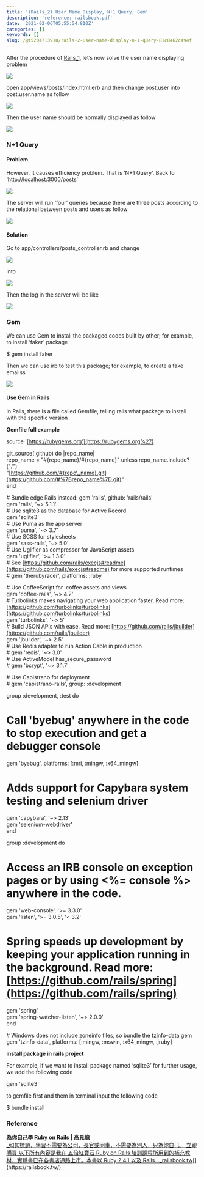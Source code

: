 ```yaml
---
title: '(Rails_2) User Name Display, N+1 Query, Gem'
description: 'reference: railsbook.pdf'
date: '2021-02-06T05:55:54.810Z'
categories: []
keywords: []
slug: /@t5204713910/rails-2-user-name-display-n-1-query-81c8462c494f
---
```


After the procedure of [Rails\_1](https://t5204713910.medium.com/rails-installation-building-4a6de1641b84), let’s now solve the user name displaying problem

![](/Users/chenyongzhe/coding/practice_not_for_github/javascript_practice/medium-to-markdown/medium-export/posts/md_1623056197395/img/1__g4zDElZxyre__9LnjAmv2__A.png)

open app/views/posts/index.html.erb and then change post.user into post.user.name as follow

![](/Users/chenyongzhe/coding/practice_not_for_github/javascript_practice/medium-to-markdown/medium-export/posts/md_1623056197395/img/1__I63aobUinvKv8sBBIHEtaA.png)

Then the user name should be normally displayed as follow

![](/Users/chenyongzhe/coding/practice_not_for_github/javascript_practice/medium-to-markdown/medium-export/posts/md_1623056197395/img/1__hcpSu1BirHNjovChJtz__5A.png)

### N+1 Query

#### Problem

However, it causes efficiency problem. That is ‘N+1 Query’. Back to ‘[http://localhost:3000/posts](http://localhost:3000/posts)’

![](/Users/chenyongzhe/coding/practice_not_for_github/javascript_practice/medium-to-markdown/medium-export/posts/md_1623056197395/img/1__1wALyxNshVIZyRUY5EIyQw.png)

The server will run ‘four’ queries because there are three posts according to the relational between posts and users as follow

![](/Users/chenyongzhe/coding/practice_not_for_github/javascript_practice/medium-to-markdown/medium-export/posts/md_1623056197395/img/1__woQozSJQ56irBRIA9iUmBw.png)

#### Solution

Go to app/controllers/posts\_controller.rb and change

![](/Users/chenyongzhe/coding/practice_not_for_github/javascript_practice/medium-to-markdown/medium-export/posts/md_1623056197395/img/1__rfJTFmBUWfJ51L9Gr0QYbA.png)

into

![](/Users/chenyongzhe/coding/practice_not_for_github/javascript_practice/medium-to-markdown/medium-export/posts/md_1623056197395/img/1__7Qe5zkJXOumhxGamjgaZOg.png)

Then the log in the server will be like

![](/Users/chenyongzhe/coding/practice_not_for_github/javascript_practice/medium-to-markdown/medium-export/posts/md_1623056197395/img/1__V5jtNZUMpU__DIwwbersGnA.png)

### Gem

We can use Gem to install the packaged codes built by other; for example, to install ‘faker’ package

$ gem install faker

Then we can use irb to test this package; for example, to create a fake emailss

![](/Users/chenyongzhe/coding/practice_not_for_github/javascript_practice/medium-to-markdown/medium-export/posts/md_1623056197395/img/1__FPD7k3GbL0PeR__K8jGXRhg.png)

#### Use Gem in Rails

In Rails, there is a file called Gemfile, telling rails what package to install with the specific version

**Gemfile full example**

source '[https://rubygems.org'](https://rubygems.org%27)

git\_source(:github) do |repo\_name|  
  repo\_name = "#{repo\_name}/#{repo\_name}" unless repo\_name.include?("/")  
  "[https://github.com/#{repo\_name}.git](https://github.com/#%7Brepo_name%7D.git)"  
end

\# Bundle edge Rails instead: gem 'rails', github: 'rails/rails'  
gem 'rails', '~> 5.1.1'  
\# Use sqlite3 as the database for Active Record  
gem 'sqlite3'  
\# Use Puma as the app server  
gem 'puma', '~> 3.7'  
\# Use SCSS for stylesheets  
gem 'sass-rails', '~> 5.0'  
\# Use Uglifier as compressor for JavaScript assets  
gem 'uglifier', '>= 1.3.0'  
\# See [https://github.com/rails/execjs#readme](https://github.com/rails/execjs#readme) for more supported runtimes  
\# gem 'therubyracer', platforms: :ruby

\# Use CoffeeScript for .coffee assets and views  
gem 'coffee-rails', '~> 4.2'  
\# Turbolinks makes navigating your web application faster. Read more: [https://github.com/turbolinks/turbolinks](https://github.com/turbolinks/turbolinks)  
gem 'turbolinks', '~> 5'  
\# Build JSON APIs with ease. Read more: [https://github.com/rails/jbuilder](https://github.com/rails/jbuilder)  
gem 'jbuilder', '~> 2.5'  
\# Use Redis adapter to run Action Cable in production  
\# gem 'redis', '~> 3.0'  
\# Use ActiveModel has\_secure\_password  
\# gem 'bcrypt', '~> 3.1.7'

\# Use Capistrano for deployment  
\# gem 'capistrano-rails', group: :development

group :development, :test do  
  # Call 'byebug' anywhere in the code to stop execution and get a debugger console  
  gem 'byebug', platforms: \[:mri, :mingw, :x64\_mingw\]  
  # Adds support for Capybara system testing and selenium driver  
  gem 'capybara', '~> 2.13'  
  gem 'selenium-webdriver'  
end

group :development do  
  # Access an IRB console on exception pages or by using <%= console %> anywhere in the code.  
  gem 'web-console', '>= 3.3.0'  
  gem 'listen', '>= 3.0.5', '< 3.2'  
  # Spring speeds up development by keeping your application running in the background. Read more: [https://github.com/rails/spring](https://github.com/rails/spring)  
  gem 'spring'  
  gem 'spring-watcher-listen', '~> 2.0.0'  
end

\# Windows does not include zoneinfo files, so bundle the tzinfo-data gem  
gem 'tzinfo-data', platforms: \[:mingw, :mswin, :x64\_mingw, :jruby\]

**install package in rails project**

For example, if we want to install package named ‘sqlite3’ for further usage, we add the following code

gem 'sqlite3'

to gemfile first and them in terminal input the following code

$ bundle install

### Reference

[**為你自己學 Ruby on Rails | 高見龍**  
_如其標題，學習不需要為公司、長官或同事，不需要為別人，只為你自己。 立即購買 以下所有內容是我在 五倍紅寶石 Ruby on Rails 培訓課程所用到的補充教材，實體書已在各書店通路上市。本書以 Ruby 2.4.1 以及 Rails…_railsbook.tw](https://railsbook.tw/ "https://railsbook.tw/")[](https://railsbook.tw/)